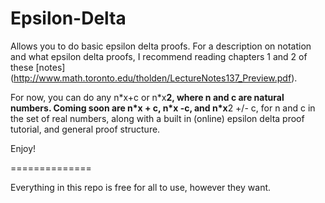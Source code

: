 Epsilon-Delta
=============

Allows you to do basic epsilon delta proofs.
For a description on notation and what epsilon delta proofs, I recommend reading chapters 1 and 2 of these [notes] 
(http://www.math.toronto.edu/tholden/LectureNotes137_Preview.pdf).

For now, you can do any n\*x+c or n\*x**2, where n and c are natural numbers. 
Coming soon are n\*x + c, n\*x -c, and n\*x**2 +/- c, for n and c in the set of real numbers, along with a built in (online) epsilon delta proof tutorial, and general proof structure.

Enjoy!
 
==============

Everything in this repo is free for all to use, however they want.
